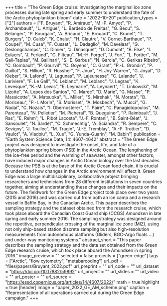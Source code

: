+++
title = "The Green Edge cruise: investigating the marginal ice zone processes during late spring and early summer to understand the fate of the Arctic phytoplankton bloom"
date = "2022-10-20"
publication_types = ["2"]
authors = ["F. Bruyant", "R. Amiraux", "M.-P. Amyot", "P. Archambault", "L. Artigue", "L. Bardedo de Freitas", "G. Becu", "S. Belanger", "P. Bourgain", "A. Bricaud", "E. Brouard", "C. Brunet", "T. Burgers", "D. Caleb", "K. Chalut", "H. Clautre", "V. Cornet-Barthaux", "P. Coupel", "M. Cusa", "F. Cusset", "L. Dadaglio", "M. Davelaar", "G. Deslongchamps", "C. Dimier", "J. Dinasquet", "D. Dumont", "B. Else", "I. Eulaers", "J. Ferland", "G. Filteau", "M.-H. Forget", "J. Fort", "L. Fortier", "M. Gali-Tapias", "M. Gallinari", "S.-E. Garbus", "N. Garcia", "C. Gerikas Ribeiro", "C. Gombault", "P. Gourvil", "C. Goyens", "C. Grant", "P.-L. Grondin", "P. Guillot", "S. Hillion", "R. Hussher", "F. Joux", "H. Joy-Warren", "G. Joyal", "D. Kieber", "A. Lafond", "J. Lagunas", "P. Lajeunesse", "C. Lalande", "J. Lariviere", "F. Le Gall", "K. Leblanc", "M. Leblanc", "J. Legras", "K. Levesque", "K.-M. Lewis", "E. Leymarie", "A. Leynaert", "T. Linkowski", "M. Lizotte", "A. Lopes dos Santos", "C. Marec", "D. Marie", "G. Masse", "P. Massicotte", "A. Matsuoka", "L. Miller", "S. Mirshak", "N. Morata", "B. Moriceau", "P.-I. Morin", "S. Morisset", "A. Mosbech", "A. Mucci", "G. Nadai", "C. Nozais", "I. Obernosterer", "T. Paire", "C. Panagiotopoulos", "M. Parenteau", "N. Pelletier", "M. Picheral", "B. Queguiner", "P. Raimbault", "J. Ras", "E. Rehm", "L. Ribot Lacosta", "J.-F. Rontani", "B. Saint-Béat", "J. Sansoulet", "N. Sardet", "C. Schmechtig", "A. Sciandra", "R. Sempere", "C. Sevigny", "J. Toullec", "M. Tragin", "J.-E. Tremblay", "A.-P. Trottier", "D. Vaulot", "A. Vladoiu", "L. Xue", "G. Yunda-Guarin", "M. Babin"]
publication = "Earth System Science Data, 14: 4607-4642"
abstract = "The Green Edge project was designed to investigate the onset, life, and fate of a phytoplankton spring bloom (PSB) in the Arctic Ocean. The lengthening of the ice-free period and the warming of seawater, amongst other factors, have induced major changes in Arctic Ocean biology over the last decades. Because the PSB is at the base of the Arctic Ocean food chain, it is crucial to understand how changes in the Arctic environment will affect it. Green Edge was a large multidisciplinary, collaborative project bringing researchers and technicians from 28 different institutions in seven countries together, aiming at understanding these changes and their impacts on the future. The fieldwork for the Green Edge project took place over two years (2015 and 2016) and was carried out from both an ice camp and a research vessel in Baffin Bay, in the Canadian Arctic. This paper describes the sampling strategy and the dataset obtained from the research cruise, which took place aboard the Canadian Coast Guard ship (CCGS) <i>Amundsen</i> in late spring and early summer 2016. The sampling strategy was designed around the repetitive, perpendicular crossing of the marginal ice zone (MIZ), using not only ship-based station discrete sampling but also high-resolution measurements from autonomous platforms (Gliders, BGC-Argo floats …) and under-way monitoring systems."
abstract_short = "This paper describes the sampling strategy and the data set obtained from the Green Edge research cruise, which took place aboard the Amundsen in spring 2016."
image_preview = ""
selected = false
projects = ["green-edge"]
tags = ["Arctic", "flow cytometry", "metabarcoding"]
url_pdf = "files/papers/Bruyant_2022.pdf"
url_preprint = ""
url_code = ""
url_dataset = "https://doi.org/10.17882/59892"
url_project = ""
url_slides = ""
url_video = ""
url_poster = ""
url_source = "https://essd.copernicus.org/articles/14/4607/2022/"
math = true
highlight = true
[header]
image = "paper_2022_GE_AM_scheme.png"
caption = "Representation of all operations carried out during the Green Edge campaign."
+++
